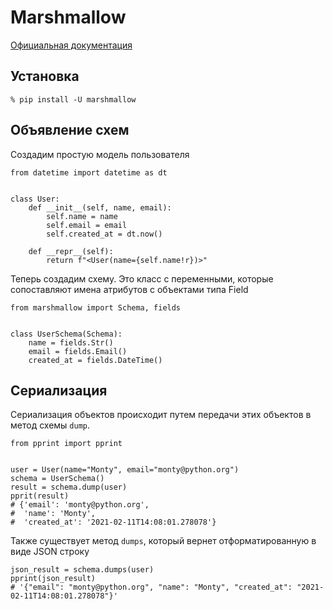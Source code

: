 # Marshmallow

[Официальная документация](https://marshmallow.readthedocs.io/en/stable/)

## Установка
```
% pip install -U marshmallow
```

## Объявление схем
Создадим простую модель пользователя

```
from datetime import datetime as dt


class User:
    def __init__(self, name, email):
        self.name = name
        self.email = email
        self.created_at = dt.now()

    def __repr__(self):
        return f"<User(name={self.name!r})>"
```

Теперь создадим схему. Это класс с переменными, которые сопоставляют имена атрибутов с объектами типа Field

```
from marshmallow import Schema, fields


class UserSchema(Schema):
    name = fields.Str()
    email = fields.Email()
    created_at = fields.DateTime()
```

## Сериализация
Сериализация объектов происходит путем передачи этих объектов в метод схемы `dump`.

```
from pprint import pprint


user = User(name="Monty", email="monty@python.org")
schema = UserSchema()
result = schema.dump(user)
pprit(result)
# {'email': 'monty@python.org',
#  'name': 'Monty',
#  'created_at': '2021-02-11T14:08:01.278078'}
```

Также существует метод `dumps`, который вернет отформатированную в виде JSON строку

```
json_result = schema.dumps(user)
pprint(json_result)
# '{"email": "monty@python.org", "name": "Monty", "created_at": "2021-02-11T14:08:01.278078"}'
```

